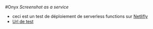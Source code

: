 #Onyx
_Screenshot as a service_
* ceci est un test de déploiement de serverless functions sur [Netlifly](https://www.netlify.com/)
* [Url de test](https://onyx-test.netlify.app/.netlify/functions/screenshot) 